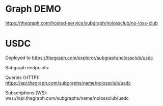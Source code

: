 # Graph  DEMO 

https://thegraph.com/hosted-service/subgraph/nolossclub/no-loss-club


# USDC

Deployed to https://thegraph.com/explorer/subgraph/nolossclub/usdc

Subgraph endpoints:

Queries (HTTP):     https://api.thegraph.com/subgraphs/name/nolossclub/usdc

Subscriptions (WS): wss://api.thegraph.com/subgraphs/name/nolossclub/usdc


